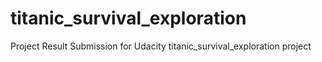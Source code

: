 # titanic_survival_exploration
Project Result Submission for Udacity titanic_survival_exploration project
